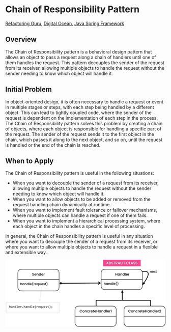 # Chain of Responsibility Pattern
[Refactoring Guru](https://refactoring.guru/design-patterns/chain-of-responsibility), [Digital Ocean](https://www.digitalocean.com/community/tutorials/chain-of-responsibility-design-pattern-in-java), [Java Spring Framework](https://springframework.guru/gang-of-four-design-patterns/chain-of-responsibility-pattern/)

## Overview
The Chain of Responsibility pattern is a behavioral design pattern that allows an object to pass a request along a chain of handlers until one of them handles the request. This pattern decouples the sender of the request from its receiver, allowing multiple objects to handle the request without the sender needing to know which object will handle it.

## Initial Problem
In object-oriented design, it is often necessary to handle a request or event in multiple stages or steps, with each step being handled by a different object. This can lead to tightly coupled code, where the sender of the request is dependent on the implementation of each step in the process. The Chain of Responsibility pattern solves this problem by creating a chain of objects, where each object is responsible for handling a specific part of the request. The sender of the request sends it to the first object in the chain, which passes it along to the next object, and so on, until the request is handled or the end of the chain is reached.

## When to Apply
The Chain of Responsibility pattern is useful in the following situations:

* When you want to decouple the sender of a request from its receiver, allowing multiple objects to handle the request without the sender needing to know which object will handle it.
* When you want to allow objects to be added or removed from the request handling chain dynamically at runtime.
* When you want to implement fault tolerance or failover mechanisms, where multiple objects can handle a request if one of them fails.
* When you want to implement a hierarchical processing system, where each object in the chain handles a specific level of processing.

In general, the Chain of Responsibility pattern is useful in any situation where you want to decouple the sender of a request from its receiver, or where you want to allow multiple objects to handle a request in a flexible and extensible way.

![Alt text](/src/behavioral/chainofresponsibility/UML.jpg)